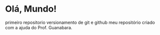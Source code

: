 # Olá, Mundo!
 primeiro repositorio versionamento de git e github
 meu repositório criado com a ajuda do Prof. Guanabara.
